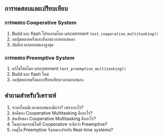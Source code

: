 ## การทดสอบและเปรียบเทียบ

### การทดสอบ Cooperative System
1. Build และ flash โปรแกรมโดย uncomment `test_cooperative_multitasking()`
2. กดปุ่มหลายครั้งและสังเกตเวลาตอบสนอง
3. บันทึกเวลาตอบสนองสูงสุด

### การทดสอบ Preemptive System
1. แก้ไขโค้ดโดย uncomment `test_preemptive_multitasking()`
2. Build และ flash ใหม่
3. กดปุ่มหลายครั้งและเปรียบเทียบเวลาตอบสนอง

## คำถามสำหรับวิเคราะห์

1. ระบบไหนมีเวลาตอบสนองดีกว่า? เพราะอะไร?
2. ข้อดีของ Cooperative Multitasking คืออะไร?
3. ข้อเสียของ Cooperative Multitasking คืออะไร?
4. ในสถานการณ์ใดที่ Cooperative จะดีกว่า Preemptive?
5. เหตุใด Preemptive จึงเหมาะสำหรับ Real-time systems?